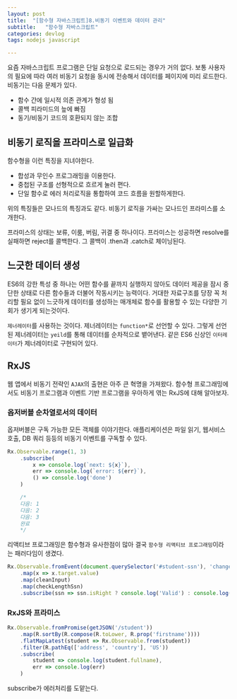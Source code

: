 ```yaml
---
layout: post
title:  "[함수형 자바스크립트]8.비동기 이벤트와 데이터 관리"
subtitle:   "함수형 자바스크립트"
categories: devlog
tags: nodejs javascript

---
```


요즘 자바스크립트 프로그램은 단일 요청으로 로드되는 경우가 거의 없다. 보통 사용자의 필요에 따라 여러 비동기 요청을 동시에 전송해서 데이터를 페이지에 미리 로드한다. 비동기는 다음 문제가 있다.

- 함수 간에 일시적 의존 관계가 형성 됨
- 콜백 피라미드의 늪에 빠짐
- 동기/비동기 코드의 호환되지 않는 조합

## 비동기 로직을 프라미스로 일급화

함수형을 이런 특징을 지녀야한다.

- 합성과 무인수 프로그래밍을 이용한다.
- 중첩된 구조를 선형적으로 흐르게 눌러 편다.
- 단일 함수로 에러 처리로직을 통합하여 코드 흐름을 원할하게한다.

위의 특징들은 모나드의 특징과도 같다. 비동기 로직을 가싸는 모나드인 프라미스를 소개한다.

프라미스의 상태는 보류, 이룸, 버림, 귀결 중 하나이다. 프라미스는 성공하면 resolve를 실패하면 reject를 콜백한다. 그 콜백이 .then과 .catch로 체이닝된다.

## 느긋한 데이터 생성

ES6의 강한 특성 중 하나는 어떤 함수를 끝까지 실행하지 않아도 데이터 제공을 잠시 중단한 상태로 다른 함수들과 더불어 작동시키는 능력이다. 거대한 자료구조를 당장 꼭 처리할 필요 없이 느긋하게 데이터를 생성하는 매개체로 함수를 활용할 수 있는 다양한 기회가 생기게 되는것이다.

`제너레이터`를 사용하는 것이다. 제너레이터는 `function*`로 선언할 수 있다. 그렇게 선언 된 제너레이터는 `yeild`를 통해 데이터를 순차적으로 뱉어낸다. 같은 ES6 신상인 `이터레이터`가 제너레이터로 구현되어 있다.

## RxJS

웹 앱에서 비동기 전략인 `AJAX`의 출현은 아주 큰 혁명을 가져왔다. 함수형 프로그래밍에서도 비동기 프로그램과 이벤트 기반 프로그램을 우아하게 엮는 RxJS에 대해 알아보자.

### 옵저버블 순차열로서의 데이터

옵저버블은 구독 가능한 모든 객체를 이야기한다. 애플리케이션은 파일 읽기, 웹서비스 호출, DB 쿼리 등등의 비동기 이벤트를 구독할 수 있다. 

```js
Rx.Observable.range(1, 3)
    .subscribe(
        x => console.log(`next: ${x}`),
        err => console.log(`error: ${err}`),
        () => console.log('done')
    )

    /*
    다음: 1
    다음: 2
    다음: 3
    완료
    */
```

리액티브 프로그래밍은 함수형과 유사한점이 많아 결국 `함수형 리액티브 프로그래밍`이라는 패러다임이 생겼다.

```js
Rx.Observable.fromEvent(document.querySelector('#student-ssn'), 'change')
    .map(x => x.target.value)
    .map(cleanInput)
    .map(checkLengthSsn)
    .subscribe(ssn => ssn.isRight ? console.log('Valid') : console.log('Invalid')); // Either모나드의 Right 이다.
```
### RxJS와 프라미스

```js
Rx.Observable.fromPromise(getJSON('/student'))
    .map(R.sortBy(R.compose(R.toLower, R.prop('firstname'))))
    .flatMapLatest(student => Rx.Observable.from(student))
    .filter(R.pathEq(['address', 'country'], 'US'))
    .subscribe(
        student => console.log(student.fullname),
        err => console.log(err)
    )
```

subscribe가 에러처리를 도맡는다.
